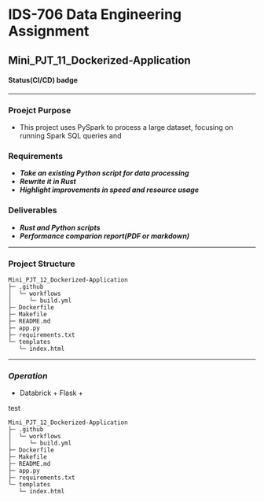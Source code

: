# IDS-706 Data Engineering Assignment
## Mini_PJT_11_Dockerized-Application

#### Status(CI/CD) badge 

---------
### Proejct Purpose

- This project uses PySpark to process a large dataset, focusing on running Spark SQL queries and 

### Requirements

* ***Take an existing Python script for data processing***
* ***Rewrite it in Rust***
* ***Highlight improvements in speed and resource usage***

### Deliverables

* ***Rust and Python scripts***
* ***Performance comparion report(PDF or markdown)***

----------
### Project Structure
```
Mini_PJT_12_Dockerized-Application
├─ .github
│  └─ workflows
│     └─ build.yml
├─ Dockerfile
├─ Makefile
├─ README.md
├─ app.py
├─ requirements.txt
└─ templates
   └─ index.html
```
----------
###  ***Operation***
- Databrick + Flask + 

test



```
Mini_PJT_12_Dockerized-Application
├─ .github
│  └─ workflows
│     └─ build.yml
├─ Dockerfile
├─ Makefile
├─ README.md
├─ app.py
├─ requirements.txt
└─ templates
   └─ index.html
```